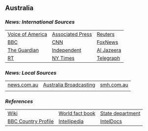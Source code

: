 ## Australia ##

### _News: International Sources_ ###
|   |   |   |
| --- | --- | --- |
| [Voice of America](https://www.voanews.com/search?search_api_fulltext=Australia&type=1&sort_by=publication_time) | [Associated Press](https://apnews.com/Australia) | [Reuters](https://www.reuters.com/places/Australia) |
| [BBC](https://www.bbc.com/news/world/australia) | [CNN](https://www.cnn.com/australia) | [FoxNews](https://www.foxnews.com/category/world/world-regions/australia) |
| [The Guardian](https://www.theguardian.com/australia-news)  | [Independent](https://www.independent.co.uk/topic/Australia) | [Al Jazeera](https://www.aljazeera.com/topics/country/australia.html) |
| [RT](https://www.rt.com/tags/australia/) | [NY Times](https://www.nytimes.com/section/world/Australia) | [Telegraph](https://www.telegraph.co.uk/$$$$/) |

### _News: Local Sources_ ###
|   |   |   |
| --- | --- | --- |
| [news.com.au](https://www.news.com.au/) | [Australia Broadcasting](https://www.abc.net.au/news/) | [smh.com.au](https://www.smh.com.au/) |
| | | |


### _References_ ###
|   |   |   |
| --- | --- | --- |
| [Wiki](https://en.wikipedia.org/wiki/Australia) | [World fact book](https://www.cia.gov/library/publications/the-world-factbook/geos/as.html) | [State department](https://www.state.gov/countries-areas/australia/) |
| [BBC Country Profile](https://www.bbc.com/news/world-asia-15674351) | [Intellipedia](https://intellipedia.intelink.gov/wiki/Australia) | [IntelDocs](https://inteldocs.intelink.gov/search/folder?q=australia) |
